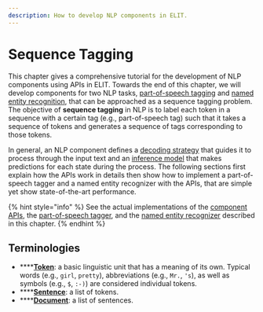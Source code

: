 ```yaml
---
description: How to develop NLP components in ELIT.
---
```


# Sequence Tagging

This chapter gives a comprehensive tutorial for the development of NLP components using APIs in ELIT.  Towards the end of this chapter, we will develop components for two NLP tasks, [part-of-speech tagging](../nlp-tasks/part-of-speech-tagging.md) and [named entity recognition](../nlp-tasks/named-entity-recognition.md), that can be approached as a sequence tagging problem.  The objective of **sequence tagging** in NLP is to label each token in a sequence with a certain tag \(e.g., part-of-speech tag\) such that it takes a sequence of tokens and generates a sequence of tags corresponding to those tokens.  

In general, an NLP component defines a [decoding strategy](decoding-strategy.md) that guides it to process through the input text and an [inference model](inference-model.md) that makes predictions for each state during the process.  The following sections first explain how the APIs work in details then show how to implement a part-of-speech tagger and a named entity recognizer with the APIs, that are simple yet show state-of-the-art performance.

{% hint style="info" %}
See the actual implementations of the [component APIs](https://github.com/elitcloud/elit/blob/master/elit/component.py), the [part-of-speech tagger](https://github.com/elitcloud/elit/blob/master/elit/pos.py), and the [named entity recognizer](https://github.com/elitcloud/elit/blob/master/elit/pos.py) described in this chapter.
{% endhint %}

## Terminologies

* \*\*\*\*[**Token**](../nlp-tasks/tokenization.md): a basic linguistic unit that has a meaning of its own.  Typical words \(e.g., `girl`, `pretty`\), abbreviations \(e.g., `Mr.`, `'s`\), as well as symbols \(e.g., `$`, `:-)`\) are considered individual tokens.
* \*\*\*\*[**Sentence**](../utilities/structure.md#sentence): a list of tokens.
* \*\*\*\*[**Document**](../utilities/structure.md#document): a list of sentences.

